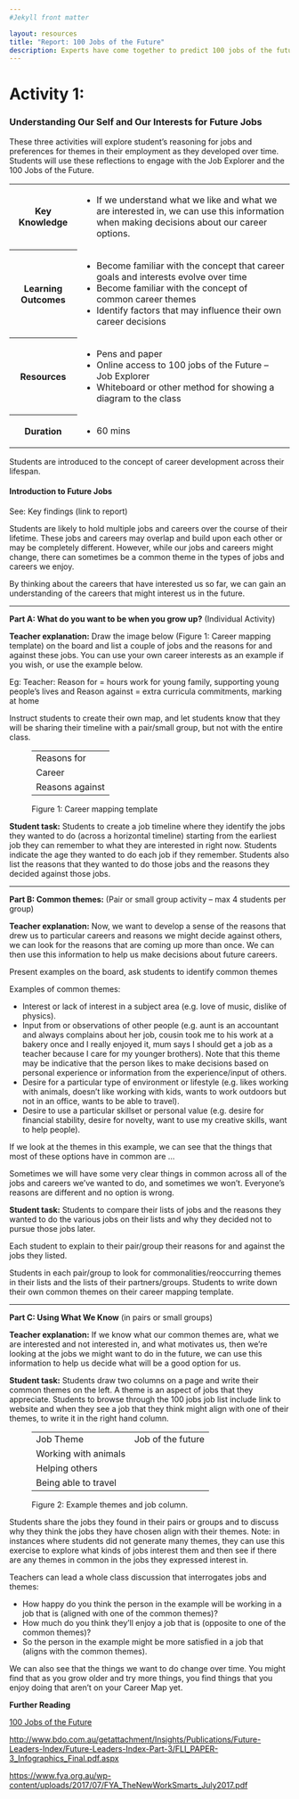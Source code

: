 ```yaml
---
#Jekyll front matter

layout: resources
title: "Report: 100 Jobs of the Future"
description: Experts have come together to predict 100 jobs of the future.
---
```

# Activity 1:
### Understanding Our Self and Our Interests for Future Jobs
<p class="intro">These three activities will explore student’s reasoning for jobs and preferences for themes in their employment as they developed over time.  Students will use these reflections to engage with the Job Explorer and the 100 Jobs of the Future.</p>

<table>
<tr><th>Key Knowledge</th> <td><ul><li>If we understand what we like and what we are interested in, we can use this information when making decisions about our career options.</li></ul></td></tr>
<tr><th>Learning Outcomes</th> <td><ul><li>Become familiar with the concept that career goals and interests evolve over time</li>	<li>Become familiar with the concept of common career themes</li> <li>Identify factors that may influence their own career decisions</li></ul></td></tr>
<tr><th>Resources</th> <td><ul><li>Pens and paper</li>	<li>Online access to 100 jobs of the Future – Job Explorer</li>	<li>Whiteboard or other method for showing a diagram to the class</li></ul></td></tr>
<tr><th>Duration</th> <td><ul><li>60 mins</li></ul></td></tr>
</table>

Students are introduced to the concept of career development across their lifespan.

#### Introduction to Future Jobs

See: Key findings (link to report)

Students are likely to hold multiple jobs and careers over the course of their lifetime. These jobs and careers may overlap and build upon each other or may be completely different. However, while our jobs and careers might change, there can sometimes be a common theme in the types of jobs and careers we enjoy.

By thinking about the careers that have interested us so far, we can gain an understanding of the careers that might interest us in the future.

---

**Part A: What do you want to be when you grow up?** (Individual Activity)

**Teacher explanation:** Draw the image below (Figure 1: Career mapping template) on the board and list a couple of jobs and the reasons for and against these jobs. You can use your own career interests as an example if you wish, or use the example below.

Eg: Teacher: Reason for = hours work for young family, supporting young people’s lives and Reason against = extra curricula commitments, marking at home

Instruct students to create their own map, and let students know that they will be sharing their timeline with a pair/small group, but not with the entire class.

<figure class="resources">
  <table class="career-mapping">
    <tr><td>Reasons for</td></tr>
    <tr><td class="centered">Career</td></tr>
    <tr><td>Reasons against</td></tr>
  </table>
  <figcaption class="centered">Figure 1: Career mapping template</figcaption>
</figure>

**Student task:** Students to create a job timeline where they identify the jobs they wanted to do (across a horizontal timeline) starting from the earliest job they can remember to what they are interested in right now. Students indicate the age they wanted to do each job if they remember.
Students also list the reasons that they wanted to do those jobs and the reasons they decided against those jobs.

---

**Part B: Common themes:** (Pair or small group activity – max 4 students per group)

**Teacher explanation:** Now, we want to develop a sense of the reasons that drew us to particular careers and reasons we might decide against others, we can look for the reasons that are coming up more than once. We can then use this information to help us make decisions about future careers.

Present examples on the board, ask students to identify common themes

Examples of common themes:
*	Interest or lack of interest in a subject area (e.g. love of music, dislike of physics).
*	Input from or observations of other people (e.g. aunt is an accountant and always complains about her job, cousin took me to his work at a bakery once and I really enjoyed it, mum says I should get a job as a teacher because I care for my younger brothers).
Note that this theme may be indicative that the person likes to make decisions based on personal experience or information from the experience/input of others.
*	Desire for a particular type of environment or lifestyle (e.g. likes working with animals, doesn’t like working with kids, wants to work outdoors but not in an office, wants to be able to travel).
*	Desire to use a particular skillset or personal value (e.g. desire for financial stability, desire for novelty, want to use my creative skills, want to help people).

If we look at the themes in this example, we can see that the things that most of these options have in common are …

Sometimes we will have some very clear things in common across all of the jobs and careers we’ve wanted to do, and sometimes we won’t. Everyone’s reasons are different and no option is wrong.

**Student task:** Students to compare their lists of jobs and the reasons they wanted to do the various jobs on their lists and why they decided not to pursue those jobs later.

Each student to explain to their pair/group their reasons for and against the jobs they listed.

Students in each pair/group to look for commonalities/reoccurring themes in their lists and the lists of their partners/groups. Students to write down their own common themes on their career mapping template.

---

**Part C: Using What We Know** (in pairs or small groups)

**Teacher explanation:** If we know what our common themes are, what we are interested and not interested in, and what motivates us, then we’re looking at the jobs we might want to do in the future, we can use this information to help us decide what will be a good option for us.

**Student task:** Students draw two columns on a page and write their common themes on the left. A theme is an aspect of jobs that they appreciate.  Students to browse through the 100 jobs job list include link to website and when they see a job that they think might align with one of their themes,  to write it in the right hand column.

<figure class="resources">
  <table class="lined">
    <tr><td>Job Theme</td>	<td>Job of the future</td></tr>
    <tr><td>Working with animals</td>	<td></td></tr>
    <tr><td>Helping others</td>	<td></td></tr>
    <tr><td>Being able to travel</td>	<td></td></tr>
  </table>
  <figcaption class="centered">Figure 2: Example themes and job column.</figcaption>
</figure>

Students share the jobs they found in their pairs or groups and to discuss why they think the jobs they have chosen align with their themes.
Note: in instances where students did not generate many themes, they can use this exercise to explore what kinds of jobs interest them and then see if there are any themes in common in the jobs they expressed interest in.

Teachers can lead a whole class discussion that interrogates jobs and themes:
*	How happy do you think the person in the example will be working in a job that is (aligned with one of the common themes)?
*	How much do you think they’ll enjoy a job that is (opposite to one of the common themes)?
*	So the person in the example might be more satisfied in a job that (aligns with the common themes).

We can also see that the things we want to do change over time. You might find that as you grow older and try more things, you find things that you enjoy doing that aren’t on your Career Map yet.

**Further Reading**

[100 Jobs of the Future](/report/)

<http://www.bdo.com.au/getattachment/Insights/Publications/Future-Leaders-Index/Future-Leaders-Index-Part-3/FLI_PAPER-3_Infographics_Final.pdf.aspx>

<https://www.fya.org.au/wp-content/uploads/2017/07/FYA_TheNewWorkSmarts_July2017.pdf>
